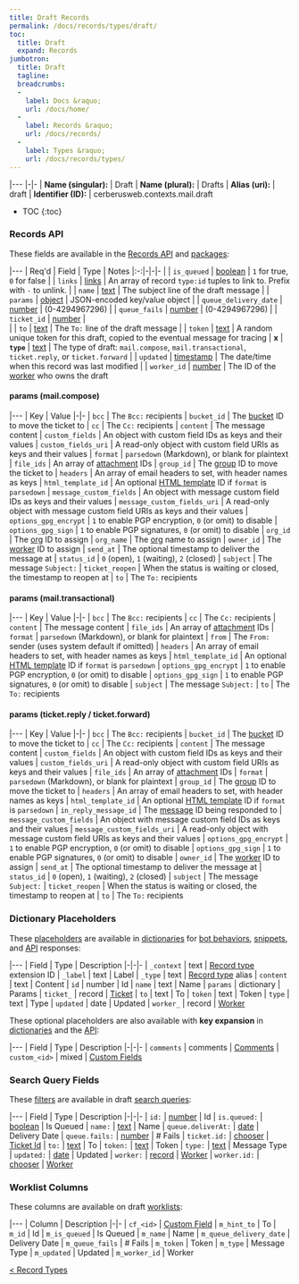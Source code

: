 ```yaml
---
title: Draft Records
permalink: /docs/records/types/draft/
toc:
  title: Draft
  expand: Records
jumbotron:
  title: Draft
  tagline: 
  breadcrumbs:
  -
    label: Docs &raquo;
    url: /docs/home/
  -
    label: Records &raquo;
    url: /docs/records/
  -
    label: Types &raquo;
    url: /docs/records/types/
---
```


|---
|-|-
| **Name (singular):** | Draft
| **Name (plural):** | Drafts
| **Alias (uri):** | draft
| **Identifier (ID):** | cerberusweb.contexts.mail.draft

* TOC
{:toc}

### Records API

These fields are available in the [Records API](/docs/api/endpoints/records/) and [packages](/docs/packages/):

|---
| Req'd | Field | Type | Notes
|:-:|-|-|-
|   | `is_queued` | [boolean](/docs/records/fields/types/boolean/) | `1` for true, `0` for false 
|   | `links` | [links](/docs/records/fields/types/links/) | An array of record `type:id` tuples to link to. Prefix with `-` to unlink. 
|   | `name` | [text](/docs/records/fields/types/text/) | The subject line of the draft message 
|   | `params` | [object](/docs/records/fields/types/object/) | JSON-encoded key/value object 
|   | `queue_delivery_date` | [number](/docs/records/fields/types/number/) | (0-4294967296) 
|   | `queue_fails` | [number](/docs/records/fields/types/number/) | (0-4294967296) 
|   | `ticket_id` | [number](/docs/records/fields/types/number/) |  
|   | `to` | [text](/docs/records/fields/types/text/) | The `To:` line of the draft message 
|   | `token` | [text](/docs/records/fields/types/text/) | A random unique token for this draft, copied to the eventual message for tracing 
| **x** | **`type`** | [text](/docs/records/fields/types/text/) | The type of draft: `mail.compose`, `mail.transactional`, `ticket.reply`, or `ticket.forward` 
|   | `updated` | [timestamp](/docs/records/fields/types/timestamp/) | The date/time when this record was last modified 
|   | `worker_id` | [number](/docs/records/fields/types/number/) | The ID of the [worker](/docs/records/types/worker/) who owns the draft 

#### params (mail.compose)

|---
| Key | Value
|-|-
| `bcc` | The `Bcc:` recipients
| `bucket_id` | The [bucket](/docs/records/types/bucket/) ID to move the ticket to
| `cc` | The `Cc:` recipients
| `content` | The message content
| `custom_fields` | An object with custom field IDs as keys and their values
| `custom_fields_uri` | A read-only object with custom field URIs as keys and their values
| `format` | `parsedown` (Markdown), or blank for plaintext
| `file_ids` | An array of [attachment](/docs/records/types/attachment/) IDs
| `group_id` | The [group](/docs/records/types/group/) ID to move the ticket to
| `headers` | An array of email headers to set, with header names as keys
| `html_template_id` | An optional [HTML template](/docs/records/types/html_template/) ID if `format` is `parsedown`
| `message_custom_fields` | An object with message custom field IDs as keys and their values
| `message_custom_fields_uri` | A read-only object with message custom field URIs as keys and their values
| `options_gpg_encrypt` | `1` to enable PGP encryption, `0` (or omit) to disable
| `options_gpg_sign` | `1` to enable PGP signatures, `0` (or omit) to disable
| `org_id` | The [org](/docs/records/types/org/) ID to assign
| `org_name` | The [org](/docs/records/types/org/) name to assign
| `owner_id` | The [worker](/docs/records/types/worker/) ID to assign
| `send_at` | The optional timestamp to deliver the message at
| `status_id` | `0` (open), `1` (waiting), `2` (closed)
| `subject` | The message `Subject:`
| `ticket_reopen` | When the status is waiting or closed, the timestamp to reopen at
| `to` | The `To:` recipients

#### params (mail.transactional)

|---
| Key | Value
|-|-
| `bcc` | The `Bcc:` recipients
| `cc` | The `Cc:` recipients
| `content` | The message content
| `file_ids` | An array of [attachment](/docs/records/types/attachment/) IDs
| `format` | `parsedown` (Markdown), or blank for plaintext
| `from` | The `From:` sender (uses system default if omitted)
| `headers` | An array of email headers to set, with header names as keys
| `html_template_id` | An optional [HTML template](/docs/records/types/html_template/) ID if `format` is `parsedown`
| `options_gpg_encrypt` | `1` to enable PGP encryption, `0` (or omit) to disable
| `options_gpg_sign` | `1` to enable PGP signatures, `0` (or omit) to disable
| `subject` | The message `Subject:`
| `to` | The `To:` recipients

#### params (ticket.reply / ticket.forward)

|---
| Key | Value
|-|-
| `bcc` | The `Bcc:` recipients
| `bucket_id` | The [bucket](/docs/records/types/bucket/) ID to move the ticket to
| `cc` | The `Cc:` recipients
| `content` | The message content
| `custom_fields` | An object with custom field IDs as keys and their values
| `custom_fields_uri` | A read-only object with custom field URIs as keys and their values
| `file_ids` | An array of [attachment](/docs/records/types/attachment/) IDs
| `format` | `parsedown` (Markdown), or blank for plaintext
| `group_id` | The [group](/docs/records/types/group/) ID to move the ticket to
| `headers` | An array of email headers to set, with header names as keys
| `html_template_id` | An optional [HTML template](/docs/records/types/html_template/) ID if `format` is `parsedown`
| `in_reply_message_id` | The [message](/docs/records/types/message/) ID being responded to
| `message_custom_fields` | An object with message custom field IDs as keys and their values
| `message_custom_fields_uri` | A read-only object with message custom field URIs as keys and their values
| `options_gpg_encrypt` | `1` to enable PGP encryption, `0` (or omit) to disable
| `options_gpg_sign` | `1` to enable PGP signatures, `0` (or omit) to disable
| `owner_id` | The [worker](/docs/records/types/worker/) ID to assign
| `send_at` | The optional timestamp to deliver the message at
| `status_id` | `0` (open), `1` (waiting), `2` (closed)
| `subject` | The message `Subject:`
| `ticket_reopen` | When the status is waiting or closed, the timestamp to reopen at
| `to` | The `To:` recipients

### Dictionary Placeholders

These [placeholders](/docs/scripting/variables/#placeholders) are available in [dictionaries](/docs/bots/behaviors/dictionaries/) for [bot behaviors](/docs/bots/behaviors/), [snippets](/docs/snippets/), and [API](/docs/api/) responses:

|---
| Field | Type | Description
|-|-|-
| `_context` | text | [Record type](/docs/records/types/) extension ID
| `_label` | text | Label
| `_type` | text | [Record type](/docs/records/types/) alias
| `content` | text | Content
| `id` | number | Id
| `name` | text | Name
| `params` | dictionary | Params
| `ticket_` | record | [Ticket](/docs/records/types/ticket/)
| `to` | text | To
| `token` | text | Token
| `type` | text | Type
| `updated` | date | Updated
| `worker_` | record | [Worker](/docs/records/types/worker/)

These optional placeholders are also available with **key expansion** in [dictionaries](/docs/bots/behaviors/dictionaries/key-expansion/) and the [API](/docs/api/responses/#expanding-keys-in-api-requests):

|---
| Field | Type | Description
|-|-|-
| `comments` | comments | [Comments](/docs/bots/behaviors/dictionaries/key-expansion/#comments)
| `custom_<id>` | mixed | [Custom Fields](/docs/bots/behaviors/dictionaries/key-expansion/#custom-fields)
	
### Search Query Fields

These [filters](/docs/search/#filters) are available in draft [search queries](/docs/search/):

|---
| Field | Type | Description
|-|-|-
| `id:` | [number](/docs/search/#numbers) | Id
| `is.queued:` | [boolean](/docs/search/#booleans) | Is Queued
| `name:` | [text](/docs/search/#text) | Name
| `queue.deliverAt:` | [date](/docs/search/#dates) | Delivery Date
| `queue.fails:` | [number](/docs/search/#numbers) | # Fails
| `ticket.id:` | [chooser](/docs/search/#choosers) | [Ticket Id](/docs/records/types/ticket/)
| `to:` | [text](/docs/search/#text) | To
| `token:` | [text](/docs/search/#text) | Token
| `type:` | [text](/docs/search/#text) | Message Type
| `updated:` | [date](/docs/search/#dates) | Updated
| `worker:` | [record](/docs/search/#deep-search) | [Worker](/docs/records/types/worker/)
| `worker.id:` | [chooser](/docs/search/#choosers) | [Worker](/docs/records/types/worker/)
	
### Worklist Columns

These columns are available on draft [worklists](/docs/worklists/):

|---
| Column | Description
|-|-
| `cf_<id>` | [Custom Field](/docs/records/types/custom_field/)
| `m_hint_to` | To
| `m_id` | Id
| `m_is_queued` | Is Queued
| `m_name` | Name
| `m_queue_delivery_date` | Delivery Date
| `m_queue_fails` | # Fails
| `m_token` | Token
| `m_type` | Message Type
| `m_updated` | Updated
| `m_worker_id` | Worker

<div class="section-nav">
	<div class="left">
		<a href="/docs/records/types/" class="prev">&lt; Record Types</a>
	</div>
	<div class="right align-right">
	</div>
</div>
<div class="clear"></div>